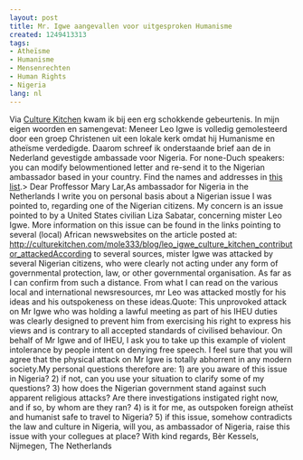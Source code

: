 ```yaml
---
layout: post
title: Mr. Igwe aangevallen voor uitgesproken Humanisme
created: 1249413313
tags:
- Atheïsme
- Humanisme
- Mensenrechten
- Human Rights
- Nigeria
lang: nl
---
```

Via [Culture Kitchen]() kwam ik bij een erg schokkende gebeurtenis. In mijn eigen woorden en samengevat: Meneer Leo Igwe is volledig gemolesteerd door een groep Christenen uit een lokale kerk omdat hij Humanisme en atheïsme verdedigde. Daarom schreef ik onderstaande brief aan de in Nederland gevestigde ambassade voor Nigeria. For none-Duch speakers: you can modify belowmentioned letter and re-send it to the Nigerian ambassador based in your country. Find the names and addresses in [ this list](http://www.ngex.com/nigeria/govt/officials/ambassador.htm).> Dear Proffessor Mary Lar,As ambassador for Nigeria in the Netherlands I write you on personal basis about a Nigerian issue I was pointed to, regarding one of the Nigerian citizens. My concern is an issue pointed to by a United States civilian Liza Sabatar, concerning mister Leo Igwe. More information on this issue can be found in the links pointing to several (local) African newswebsites on the article posted at: http://culturekitchen.com/mole333/blog/leo_igwe_culture_kitchen_contributor_attackedAccording to several sources, mister Igwe was attacked by several Nigerian citizens, who were clearly not acting under any form of governmental protection, law, or other governmental organisation. As far as I can confirm from such a distance. From what I can read on the various local and international newsresources, mr Leo was attacked mostly for his ideas and his outspokeness on these ideas.Quote: This unprovoked attack on Mr Igwe who was holding a lawful meeting as part of his IHEU duties was clearly designed to prevent him from exercising his right to express his views and is contrary to all accepted standards of civilised behaviour. On behalf of Mr Igwe and of IHEU, I ask you to take up this example of violent intolerance by people intent on denying free speech. I feel sure that you will agree that the physical attack on Mr Igwe is totally abhorrent in any modern society.My personal questions therefore are:  1) are you aware of this issue in Nigeria? 2) if not, can you use your situation to clarify some of my questions? 3) how does the Nigerian government stand against such apparent religious attacks? Are there investigations instigated right now, and if so, by whom are they ran? 4) is it for me, as outspoken foreign atheïst and humanist safe to travel to Nigeria? 5) if this issue, somehow contradicts the law and culture in Nigeria, will you, as ambassador of Nigeria, raise this issue with your collegues at place?  With kind regards,   Bèr Kessels, Nijmegen, The Netherlands
